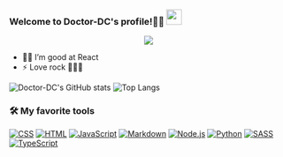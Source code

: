 
<h3>
  Welcome to Doctor-DC's profile!👋🤔
  <img src="https://media.giphy.com/media/hvRJCLFzcasrR4ia7z/giphy.gif" width="28">
 
<!--   [![SVG Banners](https://svg-banners.vercel.app/api?type=origin&text1=Welcome%20to%20Doctor-DC's%20profile🤠&width=800&height=200)](https://kuizuo.cn/about) -->
</h3>



<p align="center">
  <a href="https://github.com/Doctor-DC"><img src="https://readme-typing-svg.herokuapp.com?color=2196F3&lines=Always+learning+new+things"></a>
</p>

  - 🧑‍💻 I’m good at React
  - ⚡ Love rock 🤟🏼🎸

![Doctor-DC's GitHub stats](https://github-readme-stats.vercel.app/api?username=Doctor-DC&count_private=true&show_icons=true&theme=tokyonight)
![Top Langs](https://github-readme-stats.vercel.app/api/top-langs/?username=Doctor-DC&count_private=true&show_icons=true&theme=tokyonight&layout=compact)


<h3>
  🛠️ My favorite tools
</h3>
<p lign="center">
    <a href="https://github.com/Doctor-DC"><img alt="CSS" src="https://img.shields.io/badge/CSS-1572B6.svg?logo=css3&logoColor=white"></a>
    <a href="https://github.com/Doctor-DC"><img alt="HTML" src="https://img.shields.io/badge/HTML-E34F26.svg?logo=html5&logoColor=white"></a>
    <a href="https://github.com/Doctor-DC"><img alt="JavaScript" src="https://img.shields.io/badge/JavaScript-F7DF1E.svg?logo=javascript&logoColor=black"></a>
    <a href="https://github.com/Doctor-DC"><img alt="Markdown" src="https://img.shields.io/badge/Markdown-000000.svg?logo=markdown&logoColor=white"></a>
    <a href="https://github.com/Doctor-DC"><img alt="Node.js" src="https://img.shields.io/badge/Node.js-43853D.svg?logo=node.js&logoColor=white"></a>
    <a href="https://github.com/Doctor-DC"><img alt="Python" src="https://img.shields.io/badge/Python-14354C.svg?logo=python&logoColor=white"></a>
    <a href="https://github.com/Doctor-DC"><img alt="SASS" src="https://img.shields.io/badge/Sass-hotpink.svg?logo=SASS&logoColor=white"></a>
    <a href="https://github.com/Doctor-DC"><img alt="TypeScript" src="https://img.shields.io/badge/TypeScript-007ACC.svg?logo=typescript&logoColor=white"></a>
</p>
